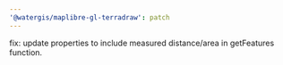 ```yaml
---
'@watergis/maplibre-gl-terradraw': patch
---
```


fix: update properties to include measured distance/area in getFeatures function.
